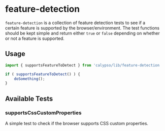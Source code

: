 # feature-detection

`feature-detection` is a collection of feature detection tests to see if a certain feature is supported by the browser/environment. The test functions should be kept simple and return either `true` or `false` depending on whether or not a feature is supported.

## Usage

```javascript
import { supportsFeatureToDetect } from 'calypso/lib/feature-detection';

if ( supportsFeatureToDetect() ) {
	doSomething();
}
```

## Available Tests

### supportsCssCustomProperties

A simple test to check if the browser supports CSS custom properties.
